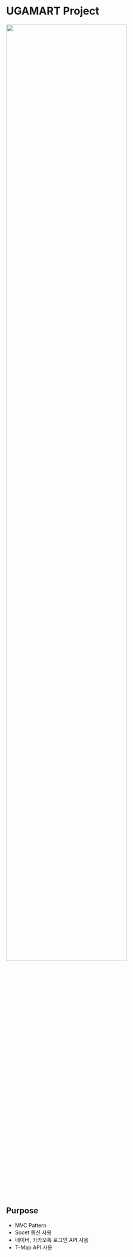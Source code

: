 # UGAMART Project

<img width="80%" src="https://user-images.githubusercontent.com/88638457/211123929-26096262-dcc7-4e30-8635-bdfd18f7f119.png"/>

## Purpose
* MVC Pattern
* Socet 통신 사용
* 네이버, 카카오톡 로그인 API 사용
* T-Map API 사용
